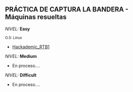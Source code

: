 ## PRÁCTICA DE CAPTURA LA BANDERA - Máquinas resueltas

*NIVEL:* **Easy**

<sub>O.S: Linux</sub>

- <a href="https://github.com/R3LI4NT/ctf-retos/blob/main/1-%20Maquinas-Easy/Hackademic_RTB1.md" target="_blank">Hackademic_RTB1</a>

*NIVEL:* **Medium**
  - En proceso....

*NIVEL:* **Difficult**
  - En proceso....
